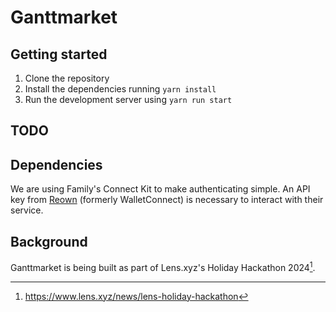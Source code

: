 # Ganttmarket

## Getting started

1. Clone the repository
2. Install the dependencies running `yarn install`
3. Run the development server using `yarn run start`

## TODO

## Dependencies

We are using Family's Connect Kit to make authenticating simple.
An API key from [Reown](https://cloud.reown.com/) (formerly WalletConnect) is necessary to interact with their service.

## Background

Ganttmarket is being built as part of Lens.xyz's Holiday Hackathon 2024[^1].


[^1]: https://www.lens.xyz/news/lens-holiday-hackathon
